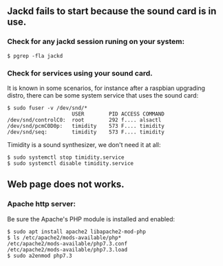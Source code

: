 ## Jackd fails to start because the sound card is in use.

### Check for any jackd session runing on your system:

    $ pgrep -fla jackd

### Check for services using your sound card.

It is known in some scenarios, for instance after a raspbian upgrading distro, there can be some system service that uses the sound card:

    $ sudo fuser -v /dev/snd/*
                         USER        PID ACCESS COMMAND
    /dev/snd/controlC0:  root        292 f.... alsactl
    /dev/snd/pcmC0D0p:   timidity    573 F.... timidity
    /dev/snd/seq:        timidity    573 F.... timidity

Timidity is a sound synthesizer, we don't need it at all:

    $ sudo systemctl stop timidity.service 
    $ sudo systemctl disable timidity.service 

## Web page does not works.

### Apache http server:

Be sure the Apache's PHP module is installed and enabled:

    $ sudo apt install apache2 libapache2-mod-php
    $ ls /etc/apache2/mods-available/php*
    /etc/apache2/mods-available/php7.3.conf
    /etc/apache2/mods-available/php7.3.load
    $ sudo a2enmod php7.3

